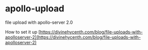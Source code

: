 # apollo-upload
file upload with apollo-server 2.0

How to set it up [https://divinehycenth.com/blog/file-uploads-with-apolloserver-2](https://divinehycenth.com/blog/file-uploads-with-apolloserver-2)
